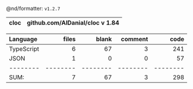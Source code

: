 @nd/formatter: `v1.2.7`

cloc|github.com/AlDanial/cloc v 1.84
--- | ---

Language|files|blank|comment|code
:-------|-------:|-------:|-------:|-------:
TypeScript|6|67|3|241
JSON|1|0|0|57
--------|--------|--------|--------|--------
SUM:|7|67|3|298
